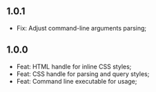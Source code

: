 ## 1.0.1

- Fix: Adjust command-line arguments parsing;

## 1.0.0

- Feat: HTML handle for inline CSS styles;
- Feat: CSS handle for parsing and query styles;
- Feat: Command line executable for usage;
